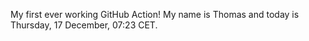 My first ever working GitHub Action!
My name is Thomas and today is Thursday, 17 December, 07:23 CET. 
